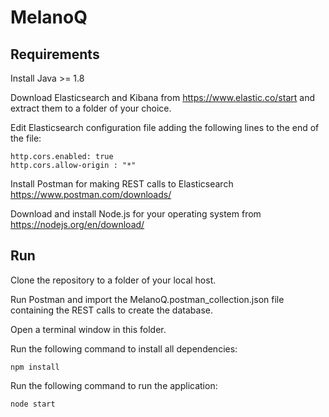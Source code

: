 # MelanoQ

## Requirements

Install Java >= 1.8

Download Elasticsearch and Kibana from https://www.elastic.co/start and extract them to a folder of your choice.

Edit Elasticsearch configuration file adding the following lines to the end of the file:
```
http.cors.enabled: true
http.cors.allow-origin : "*"
```

Install Postman for making REST calls to Elasticsearch https://www.postman.com/downloads/

Download and install Node.js for your operating system from https://nodejs.org/en/download/


## Run

Clone the repository to a folder of your local host.

Run Postman and import the MelanoQ.postman_collection.json file containing the REST calls to create the database.

Open a terminal window in this folder.

Run the following command to install all dependencies:

``` npm install ```

Run the following command to run the application:

``` node start ```


